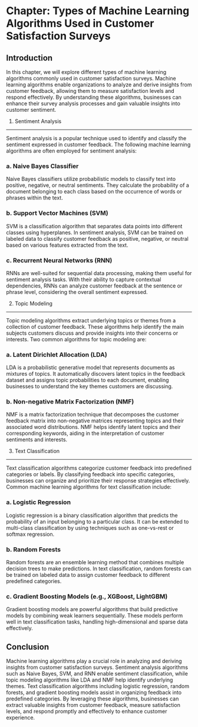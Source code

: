 Chapter: Types of Machine Learning Algorithms Used in Customer Satisfaction Surveys
===================================================================================

Introduction
------------

In this chapter, we will explore different types of machine learning algorithms commonly used in customer satisfaction surveys. Machine learning algorithms enable organizations to analyze and derive insights from customer feedback, allowing them to measure satisfaction levels and respond effectively. By understanding these algorithms, businesses can enhance their survey analysis processes and gain valuable insights into customer sentiment.

1. Sentiment Analysis
---------------------

Sentiment analysis is a popular technique used to identify and classify the sentiment expressed in customer feedback. The following machine learning algorithms are often employed for sentiment analysis:

### a. Naive Bayes Classifier

Naive Bayes classifiers utilize probabilistic models to classify text into positive, negative, or neutral sentiments. They calculate the probability of a document belonging to each class based on the occurrence of words or phrases within the text.

### b. Support Vector Machines (SVM)

SVM is a classification algorithm that separates data points into different classes using hyperplanes. In sentiment analysis, SVM can be trained on labeled data to classify customer feedback as positive, negative, or neutral based on various features extracted from the text.

### c. Recurrent Neural Networks (RNN)

RNNs are well-suited for sequential data processing, making them useful for sentiment analysis tasks. With their ability to capture contextual dependencies, RNNs can analyze customer feedback at the sentence or phrase level, considering the overall sentiment expressed.

2. Topic Modeling
-----------------

Topic modeling algorithms extract underlying topics or themes from a collection of customer feedback. These algorithms help identify the main subjects customers discuss and provide insights into their concerns or interests. Two common algorithms for topic modeling are:

### a. Latent Dirichlet Allocation (LDA)

LDA is a probabilistic generative model that represents documents as mixtures of topics. It automatically discovers latent topics in the feedback dataset and assigns topic probabilities to each document, enabling businesses to understand the key themes customers are discussing.

### b. Non-negative Matrix Factorization (NMF)

NMF is a matrix factorization technique that decomposes the customer feedback matrix into non-negative matrices representing topics and their associated word distributions. NMF helps identify latent topics and their corresponding keywords, aiding in the interpretation of customer sentiments and interests.

3. Text Classification
----------------------

Text classification algorithms categorize customer feedback into predefined categories or labels. By classifying feedback into specific categories, businesses can organize and prioritize their response strategies effectively. Common machine learning algorithms for text classification include:

### a. Logistic Regression

Logistic regression is a binary classification algorithm that predicts the probability of an input belonging to a particular class. It can be extended to multi-class classification by using techniques such as one-vs-rest or softmax regression.

### b. Random Forests

Random forests are an ensemble learning method that combines multiple decision trees to make predictions. In text classification, random forests can be trained on labeled data to assign customer feedback to different predefined categories.

### c. Gradient Boosting Models (e.g., XGBoost, LightGBM)

Gradient boosting models are powerful algorithms that build predictive models by combining weak learners sequentially. These models perform well in text classification tasks, handling high-dimensional and sparse data effectively.

Conclusion
----------

Machine learning algorithms play a crucial role in analyzing and deriving insights from customer satisfaction surveys. Sentiment analysis algorithms such as Naive Bayes, SVM, and RNN enable sentiment classification, while topic modeling algorithms like LDA and NMF help identify underlying themes. Text classification algorithms including logistic regression, random forests, and gradient boosting models assist in organizing feedback into predefined categories. By leveraging these algorithms, businesses can extract valuable insights from customer feedback, measure satisfaction levels, and respond promptly and effectively to enhance customer experience.
